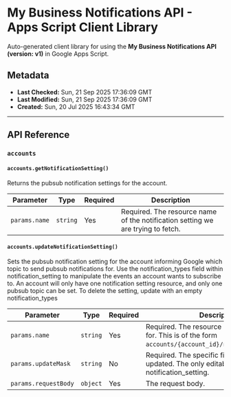 # My Business Notifications API - Apps Script Client Library

Auto-generated client library for using the **My Business Notifications API (version: v1)** in Google Apps Script.

## Metadata

- **Last Checked:** Sun, 21 Sep 2025 17:36:09 GMT
- **Last Modified:** Sun, 21 Sep 2025 17:36:09 GMT
- **Created:** Sun, 20 Jul 2025 16:43:34 GMT



---

## API Reference

### `accounts`

#### `accounts.getNotificationSetting()`

Returns the pubsub notification settings for the account.

| Parameter | Type | Required | Description |
|---|---|---|---|
| `params.name` | `string` | Yes | Required. The resource name of the notification setting we are trying to fetch. |

#### `accounts.updateNotificationSetting()`

Sets the pubsub notification setting for the account informing Google which topic to send pubsub notifications for. Use the notification_types field within notification_setting to manipulate the events an account wants to subscribe to. An account will only have one notification setting resource, and only one pubsub topic can be set. To delete the setting, update with an empty notification_types

| Parameter | Type | Required | Description |
|---|---|---|---|
| `params.name` | `string` | Yes | Required. The resource name this setting is for. This is of the form `accounts/{account_id}/notificationSetting`. |
| `params.updateMask` | `string` | No | Required. The specific fields that should be updated. The only editable field is notification_setting. |
| `params.requestBody` | `object` | Yes | The request body. |